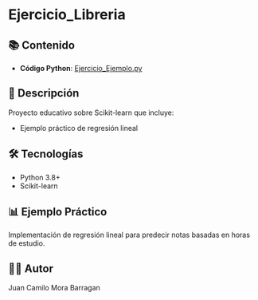 # Ejercicio_Libreria


## 📚 Contenido
- **Código Python**: [Ejercicio_Ejemplo.py](main/Ejercicio_Ejemplo.py)

## 🎯 Descripción
Proyecto educativo sobre Scikit-learn que incluye:
- Ejemplo práctico de regresión lineal

## 🛠️ Tecnologías
- Python 3.8+
- Scikit-learn

## 📊 Ejemplo Práctico
Implementación de regresión lineal para predecir notas basadas en horas de estudio.

## 👨‍💻 Autor
Juan Camilo Mora Barragan

